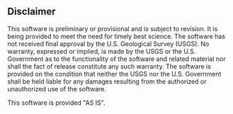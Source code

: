 ## Disclaimer

This software is preliminary or provisional and is subject to
revision. It is being provided to meet the need for timely best
science. The software has not received final approval by the
U.S. Geological Survey (USGS). No warranty, expressed or implied, is
made by the USGS or the U.S. Government as to the functionality of the
software and related material nor shall the fact of release constitute
any such warranty. The software is provided on the condition that
neither the USGS nor the U.S. Government shall be held liable for any
damages resulting from the authorized or unauthorized use of the
software.

This software is provided "AS IS".
